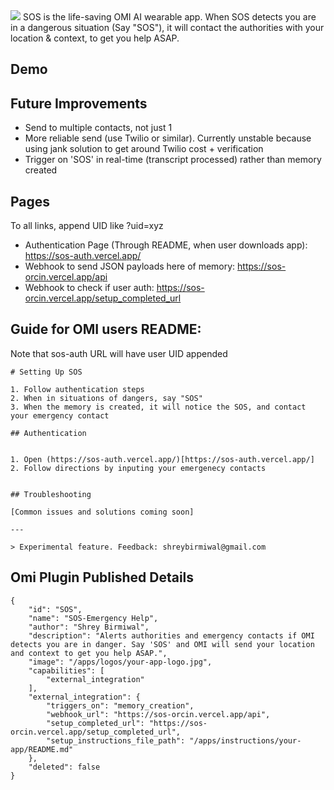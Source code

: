 <img src=SOS-banner.png>
SOS is the life-saving OMI AI wearable app. When SOS detects you are in a dangerous situation (Say "SOS"), it will contact the authorities with your location & context, to get you help ASAP.

## Demo

## Future Improvements
- Send to multiple contacts, not just 1
- More reliable send (use Twilio or similar). Currently unstable because using jank solution to get around Twilio cost + verification
- Trigger on 'SOS' in real-time (transcript processed) rather than memory created

## Pages
To all links, append UID like ?uid=xyz
- Authentication Page (Through README, when user downloads app): https://sos-auth.vercel.app/
- Webhook to send JSON payloads here of memory: https://sos-orcin.vercel.app/api
- Webhook to check if user auth: https://sos-orcin.vercel.app/setup_completed_url



## Guide for OMI users README:
Note that sos-auth URL will have user UID appended
```
# Setting Up SOS

1. Follow authentication steps
2. When in situations of dangers, say "SOS"
3. When the memory is created, it will notice the SOS, and contact your emergency contact

## Authentication 


1. Open (https://sos-auth.vercel.app/)[https://sos-auth.vercel.app/]
2. Follow directions by inputing your emergenecy contacts


## Troubleshooting

[Common issues and solutions coming soon]

---

> Experimental feature. Feedback: shreybirmiwal@gmail.com
```

## Omi Plugin Published Details
```
{
    "id": "SOS",
    "name": "SOS-Emergency Help",
    "author": "Shrey Birmiwal",
    "description": "Alerts authorities and emergency contacts if OMI detects you are in danger. Say 'SOS' and OMI will send your location and context to get you help ASAP.",
    "image": "/apps/logos/your-app-logo.jpg",
    "capabilities": [
        "external_integration"
    ],
    "external_integration": {
        "triggers_on": "memory_creation",
        "webhook_url": "https://sos-orcin.vercel.app/api",
        "setup_completed_url": "https://sos-orcin.vercel.app/setup_completed_url",
        "setup_instructions_file_path": "/apps/instructions/your-app/README.md"
    },
    "deleted": false
}
```


